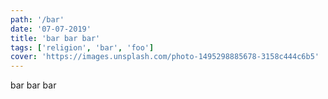 ```yaml
---
path: '/bar'
date: '07-07-2019'
title: 'bar bar bar'
tags: ['religion', 'bar', 'foo']
cover: 'https://images.unsplash.com/photo-1495298885678-3158c444c6b5'
---
```


bar bar bar
